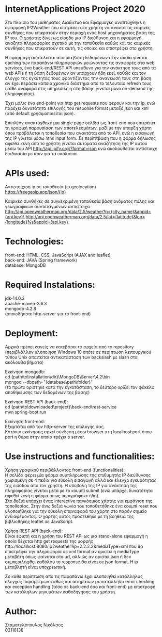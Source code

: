 # InternetApplications Project 2020
Στο πλαίσιο του μαθήματος Διαδίκτυο και Εφαρμογές αναπτύχθηκε η εφαρμογή IP2Weather που επιτρέπει στο χρήστη
να ανακτά τις καιρικές συνθήκες που επικρατούν στην περιοχή ενός host μηχανήματος βάση της IP του.
Ο χρήστης δίνει ως είσοδο μια IP διεύθυνση και η εφαρμογή αναζητά πληροφορίες σχετικά με την τοποθεσία καθώς
και τις καιρικές συνθήκες που επικρατούν σε αυτή, τις οποίες και επιστρέφει στο χρήστη.

Η εφαρμογή αποτελείται από μία βάση δεδομένων στην αποία γίνεται caching των παραπάνω πληροφοριών μειώνοντας τις αναφορές
στα web services, ένα back-end/REST API υπεύθυνο για την ανάκτηση τους από τα web APIs ή τη βάση δεδομένων αν υπάρχουν
ήδη εκεί, καθώς και τον έλεγχο της εγκύτητάς τους φροντίζοντας την ανανέωσή τους στη βάση αν έχει περάσει κάποιo
χρονικό διάστημα από το τελευταίο refresh τους (κάθε αναφορά στις υπηρεσίες ή στη βάσης γίνεται μόνο on-demand της πληροφορίας).

Έχει μόλις ένα end-point για http get requests που φέρουν και την ip, ενώ παρέχει δυνατότητα επιλογής του response format
μεταξέ json και xml (από default χρησιμοποιείται json).

Επιπλέον αναπτύχθηκε μια single page σελίδα ως front-end που επιτρέπει τη γραφική παρουσίαση των αποτελεσμάτων, μαζί με την ύπαρξη χάρτη όπου προβάλεται η τοποθεσία που ανακτάται από το API, ενώ η εισαγωγή της IP γίνεται μέσω html input form.
Σε περίπτβωση που η φόρμα δήλωσης αφεθεί κενή από το χρήστη γίνεται αυτόματα αναζήτηση της IP αυτού μέσω του API
http://api.ipify.org/?format=json ενώ ακολουθείται αντίστοιχη διαδικασία με πριν για τα υπόλοιπα.


# APIs used:

Αντιστοίχιση ip σε τοποθεσία (ip geolocation)\
https://freegeoip.app/json/{ip}

Καιρικές συνθήκες σε συγκεκριμένη τοποθεσία βάση ονόματος πόλης και γεωγραφικών συντεταγμένων αντίστοιχα\
http://api.openweathermap.org/data/2.5/weather?q={city_name}&appid={api.key}\
http://api.openweathermap.org/data/2.5/lat={latitude}&lon={longitude}%s&appid={api.key}


# Technologies:

front-end: HTML, CSS, JavaScript (AJAX and leaflet)\
back-end: JAVA (Spring framework)\
database: MongoDB

# Required Instalations:

jdk-14.0.2\
apache-maven-3.6.3\
mongodb-4.2.8\
(οποιοδήποτε http-server για το front-end)

# Deployment:

Αρχικά πρέπει κανείς να κατεβάσει τα αρχεία από το repository
(περιβλάλλον υλοποίηση Windows 10 οπότε σε περίπτωση λειτουργικού τύπου Unix
απαιτείται αντικατάσταση των backslash με slash στα ακόλουθα βήματα)

Εκκίνηση mongodb:\
cd {path\to\installation\dir}\MongoDB\Server\4.2\bin\
mongod --dbpath="{database\path\folder}"\
(το πρώτο ορίστηκε κατά την εγκατάσταση, το δεύτερο ορίζει τον φάκελο αποθήκευσης των δεδομένων της βάσης)

Εκκίνηση REST API (back-end):\
cd {path\to\downloaded\project}\back-end\rest-service\
mvn spring-boot:run

Εκκίνηση front-end:\
Εξαρτάται από τον http-server της επιλογής σας.\
Κατόπιν εκκίνησης αρκεί σύνδεση μέσω browser στη localhost:port
όπου port η θύρα στην οποία τρέχει ο server.

# Use instructions and functionalities:

Χρήση γραφικού περιβάλλοντος front-end (functionalities):\
Η σελίδα φέρει μία φόρμα συμπλήρωσης της επιθυμητής IP διεύθυνσης χωρισμένη σε 4 πεδία για εύκολη εισαγωγή
αλλά και έλεγχο εγκυρότητας της εισόδου από τον χρήστη. Η υποβολή της IP για ανάκτηση της πληροφορίας γίνεται
μετά με το κουμπί submit (ενώ υπάρχει δυνατότητα αφεθεί κενή η φόρμα όπως περιγράφηκε ήδη).\
Στα δεξιά υπάρχει ένας interactive παγκόσμιος χάρτης για εμφάνιση της τοποθεσίας. Στην άνω δεξιά γωνία του
τοποθετήθηκε ένα κουμπί reset που υλοποιήθηκε για την εύκολη επαναφορά του χάρτη στο παρόν σημείο ενδιαφέροντος.
Ο χάρτης αυτός προστέθηκε με τη βοήθεια της βιβλιοθήκης leaflet σε JavaScript.

Χρήση REST API (back-end):\
Είναι εφικτή και η χρήση του REST API ως μια stand-alone εφαρμογή η οποία δέχεται http get requests της
μορφής http://localhost:8080/ip2weather?ip=2.2.2.2&mediaType=xml που θα επιστρέφει την πληροφορία σε xml
format αν οριστεί η mediaType μεταβήτή όπως φαίνεται στο url, αλλιώς αν οριστεί json ή δεν συμπεριληφθεί καθόλου
το response θα είναι σε json format. Η ip μεταβλητή είναι υποχρεωτική.


Σε κάθε περίπτωση από τις παραπάνω έχει υλοποιηθεί κατάλληλος έλεγχος παραμέτρων καθώς και αiτημάτων με κατάλληλο
error checking και exception handling (τόσο σε back-end όσο και front-end) με επιστροφή των κατάληλων μηνυμάτων
καθοδήγησης του χρήστη.

# Author:

Σταματελόπουλος Νικόλαος\
03116138
